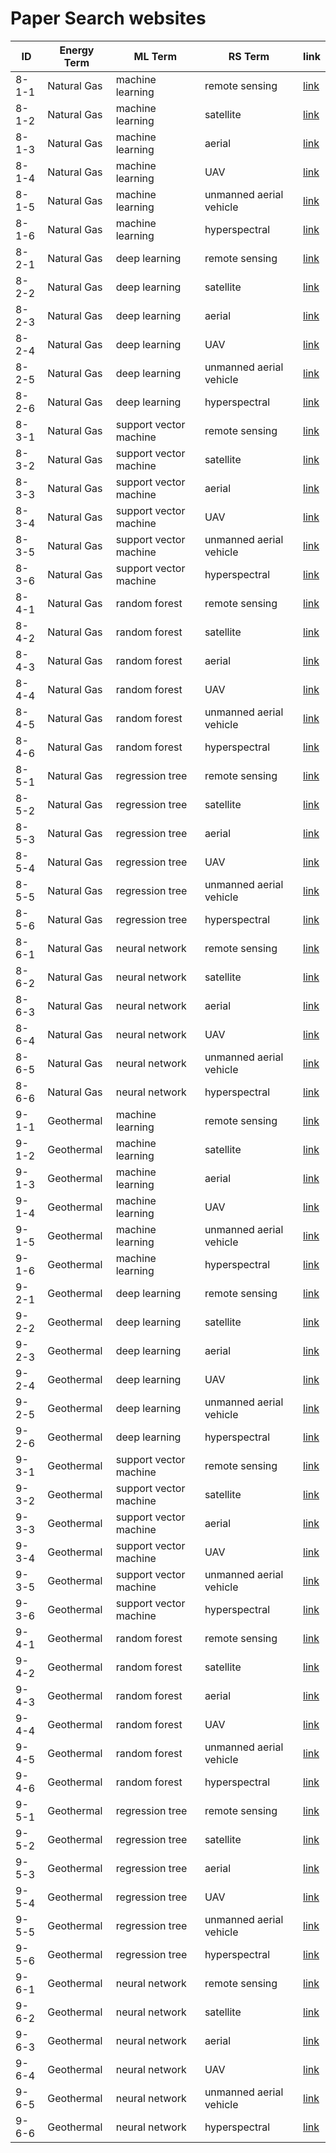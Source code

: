 # Paper Search websites

|  ID  |  Energy Term | ML Term | RS Term | link | 
|-----|------------|-------|-------|-----|
|8-1-1 | Natural Gas | machine learning | remote sensing | [link](https://scholar.google.com/scholar?hl=zh-CN&as_sdt=0%2C34&q=%22Natural+Gas%22%3B+%22machine+learning%22%3B+%22remote+sensing%22&btnG=) |
|8-1-2 | Natural Gas | machine learning | satellite | [link](https://scholar.google.com/scholar?hl=zh-CN&as_sdt=0%2C34&q=%22Natural+Gas%22%3B+%22machine+learning%22%3B+%22satellite%22&btnG=) |
|8-1-3 | Natural Gas | machine learning | aerial | [link](https://scholar.google.com/scholar?hl=zh-CN&as_sdt=0%2C34&q=%22Natural+Gas%22%3B+%22machine+learning%22%3B+%22aerial%22&btnG=) |
|8-1-4 | Natural Gas | machine learning | UAV | [link](https://scholar.google.com/scholar?hl=zh-CN&as_sdt=0%2C34&q=%22Natural+Gas%22%3B+%22machine+learning%22%3B+%22UAV%22&btnG=) |
|8-1-5 | Natural Gas | machine learning | unmanned aerial vehicle | [link](https://scholar.google.com/scholar?hl=zh-CN&as_sdt=0%2C34&q=%22Natural+Gas%22%3B+%22machine+learning%22%3B+%22unmanned+aerial+vehicle%22&btnG=) |
|8-1-6 | Natural Gas | machine learning | hyperspectral | [link](https://scholar.google.com/scholar?hl=zh-CN&as_sdt=0%2C34&q=%22Natural+Gas%22%3B+%22machine+learning%22%3B+%22hyperspectral%22&btnG=) |
|8-2-1 | Natural Gas | deep learning | remote sensing | [link](https://scholar.google.com/scholar?hl=zh-CN&as_sdt=0%2C34&q=%22Natural+Gas%22%3B+%22deep+learning%22%3B+%22remote+sensing%22&btnG=) |
|8-2-2 | Natural Gas | deep learning | satellite | [link](https://scholar.google.com/scholar?hl=zh-CN&as_sdt=0%2C34&q=%22Natural+Gas%22%3B+%22deep+learning%22%3B+%22satellite%22&btnG=) |
|8-2-3 | Natural Gas | deep learning | aerial | [link](https://scholar.google.com/scholar?hl=zh-CN&as_sdt=0%2C34&q=%22Natural+Gas%22%3B+%22deep+learning%22%3B+%22aerial%22&btnG=) |
|8-2-4 | Natural Gas | deep learning | UAV | [link](https://scholar.google.com/scholar?hl=zh-CN&as_sdt=0%2C34&q=%22Natural+Gas%22%3B+%22deep+learning%22%3B+%22UAV%22&btnG=) |
|8-2-5 | Natural Gas | deep learning | unmanned aerial vehicle | [link](https://scholar.google.com/scholar?hl=zh-CN&as_sdt=0%2C34&q=%22Natural+Gas%22%3B+%22deep+learning%22%3B+%22unmanned+aerial+vehicle%22&btnG=) |
|8-2-6 | Natural Gas | deep learning | hyperspectral | [link](https://scholar.google.com/scholar?hl=zh-CN&as_sdt=0%2C34&q=%22Natural+Gas%22%3B+%22deep+learning%22%3B+%22hyperspectral%22&btnG=) |
|8-3-1 | Natural Gas | support vector machine | remote sensing | [link](https://scholar.google.com/scholar?hl=zh-CN&as_sdt=0%2C34&q=%22Natural+Gas%22%3B+%22support+vector+machine%22%3B+%22remote+sensing%22&btnG=) |
|8-3-2 | Natural Gas | support vector machine | satellite | [link](https://scholar.google.com/scholar?hl=zh-CN&as_sdt=0%2C34&q=%22Natural+Gas%22%3B+%22support+vector+machine%22%3B+%22satellite%22&btnG=) |
|8-3-3 | Natural Gas | support vector machine | aerial | [link](https://scholar.google.com/scholar?hl=zh-CN&as_sdt=0%2C34&q=%22Natural+Gas%22%3B+%22support+vector+machine%22%3B+%22aerial%22&btnG=) |
|8-3-4 | Natural Gas | support vector machine | UAV | [link](https://scholar.google.com/scholar?hl=zh-CN&as_sdt=0%2C34&q=%22Natural+Gas%22%3B+%22support+vector+machine%22%3B+%22UAV%22&btnG=) |
|8-3-5 | Natural Gas | support vector machine | unmanned aerial vehicle | [link](https://scholar.google.com/scholar?hl=zh-CN&as_sdt=0%2C34&q=%22Natural+Gas%22%3B+%22support+vector+machine%22%3B+%22unmanned+aerial+vehicle%22&btnG=) |
|8-3-6 | Natural Gas | support vector machine | hyperspectral | [link](https://scholar.google.com/scholar?hl=zh-CN&as_sdt=0%2C34&q=%22Natural+Gas%22%3B+%22support+vector+machine%22%3B+%22hyperspectral%22&btnG=) |
|8-4-1 | Natural Gas | random forest | remote sensing | [link](https://scholar.google.com/scholar?hl=zh-CN&as_sdt=0%2C34&q=%22Natural+Gas%22%3B+%22random+forest%22%3B+%22remote+sensing%22&btnG=) |
|8-4-2 | Natural Gas | random forest | satellite | [link](https://scholar.google.com/scholar?hl=zh-CN&as_sdt=0%2C34&q=%22Natural+Gas%22%3B+%22random+forest%22%3B+%22satellite%22&btnG=) |
|8-4-3 | Natural Gas | random forest | aerial | [link](https://scholar.google.com/scholar?hl=zh-CN&as_sdt=0%2C34&q=%22Natural+Gas%22%3B+%22random+forest%22%3B+%22aerial%22&btnG=) |
|8-4-4 | Natural Gas | random forest | UAV | [link](https://scholar.google.com/scholar?hl=zh-CN&as_sdt=0%2C34&q=%22Natural+Gas%22%3B+%22random+forest%22%3B+%22UAV%22&btnG=) |
|8-4-5 | Natural Gas | random forest | unmanned aerial vehicle | [link](https://scholar.google.com/scholar?hl=zh-CN&as_sdt=0%2C34&q=%22Natural+Gas%22%3B+%22random+forest%22%3B+%22unmanned+aerial+vehicle%22&btnG=) |
|8-4-6 | Natural Gas | random forest | hyperspectral | [link](https://scholar.google.com/scholar?hl=zh-CN&as_sdt=0%2C34&q=%22Natural+Gas%22%3B+%22random+forest%22%3B+%22hyperspectral%22&btnG=) |
|8-5-1 | Natural Gas | regression tree | remote sensing | [link](https://scholar.google.com/scholar?hl=zh-CN&as_sdt=0%2C34&q=%22Natural+Gas%22%3B+%22regression+tree%22%3B+%22remote+sensing%22&btnG=) |
|8-5-2 | Natural Gas | regression tree | satellite | [link](https://scholar.google.com/scholar?hl=zh-CN&as_sdt=0%2C34&q=%22Natural+Gas%22%3B+%22regression+tree%22%3B+%22satellite%22&btnG=) |
|8-5-3 | Natural Gas | regression tree | aerial | [link](https://scholar.google.com/scholar?hl=zh-CN&as_sdt=0%2C34&q=%22Natural+Gas%22%3B+%22regression+tree%22%3B+%22aerial%22&btnG=) |
|8-5-4 | Natural Gas | regression tree | UAV | [link](https://scholar.google.com/scholar?hl=zh-CN&as_sdt=0%2C34&q=%22Natural+Gas%22%3B+%22regression+tree%22%3B+%22UAV%22&btnG=) |
|8-5-5 | Natural Gas | regression tree | unmanned aerial vehicle | [link](https://scholar.google.com/scholar?hl=zh-CN&as_sdt=0%2C34&q=%22Natural+Gas%22%3B+%22regression+tree%22%3B+%22unmanned+aerial+vehicle%22&btnG=) |
|8-5-6 | Natural Gas | regression tree | hyperspectral | [link](https://scholar.google.com/scholar?hl=zh-CN&as_sdt=0%2C34&q=%22Natural+Gas%22%3B+%22regression+tree%22%3B+%22hyperspectral%22&btnG=) |
|8-6-1 | Natural Gas | neural network | remote sensing | [link](https://scholar.google.com/scholar?hl=zh-CN&as_sdt=0%2C34&q=%22Natural+Gas%22%3B+%22neural+network%22%3B+%22remote+sensing%22&btnG=) |
|8-6-2 | Natural Gas | neural network | satellite | [link](https://scholar.google.com/scholar?hl=zh-CN&as_sdt=0%2C34&q=%22Natural+Gas%22%3B+%22neural+network%22%3B+%22satellite%22&btnG=) |
|8-6-3 | Natural Gas | neural network | aerial | [link](https://scholar.google.com/scholar?hl=zh-CN&as_sdt=0%2C34&q=%22Natural+Gas%22%3B+%22neural+network%22%3B+%22aerial%22&btnG=) |
|8-6-4 | Natural Gas | neural network | UAV | [link](https://scholar.google.com/scholar?hl=zh-CN&as_sdt=0%2C34&q=%22Natural+Gas%22%3B+%22neural+network%22%3B+%22UAV%22&btnG=) |
|8-6-5 | Natural Gas | neural network | unmanned aerial vehicle | [link](https://scholar.google.com/scholar?hl=zh-CN&as_sdt=0%2C34&q=%22Natural+Gas%22%3B+%22neural+network%22%3B+%22unmanned+aerial+vehicle%22&btnG=) |
|8-6-6 | Natural Gas | neural network | hyperspectral | [link](https://scholar.google.com/scholar?hl=zh-CN&as_sdt=0%2C34&q=%22Natural+Gas%22%3B+%22neural+network%22%3B+%22hyperspectral%22&btnG=) |
|9-1-1 | Geothermal | machine learning | remote sensing | [link](https://scholar.google.com/scholar?hl=zh-CN&as_sdt=0%2C34&q=%22Geothermal%22%3B+%22machine+learning%22%3B+%22remote+sensing%22&btnG=) |
|9-1-2 | Geothermal | machine learning | satellite | [link](https://scholar.google.com/scholar?hl=zh-CN&as_sdt=0%2C34&q=%22Geothermal%22%3B+%22machine+learning%22%3B+%22satellite%22&btnG=) |
|9-1-3 | Geothermal | machine learning | aerial | [link](https://scholar.google.com/scholar?hl=zh-CN&as_sdt=0%2C34&q=%22Geothermal%22%3B+%22machine+learning%22%3B+%22aerial%22&btnG=) |
|9-1-4 | Geothermal | machine learning | UAV | [link](https://scholar.google.com/scholar?hl=zh-CN&as_sdt=0%2C34&q=%22Geothermal%22%3B+%22machine+learning%22%3B+%22UAV%22&btnG=) |
|9-1-5 | Geothermal | machine learning | unmanned aerial vehicle | [link](https://scholar.google.com/scholar?hl=zh-CN&as_sdt=0%2C34&q=%22Geothermal%22%3B+%22machine+learning%22%3B+%22unmanned+aerial+vehicle%22&btnG=) |
|9-1-6 | Geothermal | machine learning | hyperspectral | [link](https://scholar.google.com/scholar?hl=zh-CN&as_sdt=0%2C34&q=%22Geothermal%22%3B+%22machine+learning%22%3B+%22hyperspectral%22&btnG=) |
|9-2-1 | Geothermal | deep learning | remote sensing | [link](https://scholar.google.com/scholar?hl=zh-CN&as_sdt=0%2C34&q=%22Geothermal%22%3B+%22deep+learning%22%3B+%22remote+sensing%22&btnG=) |
|9-2-2 | Geothermal | deep learning | satellite | [link](https://scholar.google.com/scholar?hl=zh-CN&as_sdt=0%2C34&q=%22Geothermal%22%3B+%22deep+learning%22%3B+%22satellite%22&btnG=) |
|9-2-3 | Geothermal | deep learning | aerial | [link](https://scholar.google.com/scholar?hl=zh-CN&as_sdt=0%2C34&q=%22Geothermal%22%3B+%22deep+learning%22%3B+%22aerial%22&btnG=) |
|9-2-4 | Geothermal | deep learning | UAV | [link](https://scholar.google.com/scholar?hl=zh-CN&as_sdt=0%2C34&q=%22Geothermal%22%3B+%22deep+learning%22%3B+%22UAV%22&btnG=) |
|9-2-5 | Geothermal | deep learning | unmanned aerial vehicle | [link](https://scholar.google.com/scholar?hl=zh-CN&as_sdt=0%2C34&q=%22Geothermal%22%3B+%22deep+learning%22%3B+%22unmanned+aerial+vehicle%22&btnG=) |
|9-2-6 | Geothermal | deep learning | hyperspectral | [link](https://scholar.google.com/scholar?hl=zh-CN&as_sdt=0%2C34&q=%22Geothermal%22%3B+%22deep+learning%22%3B+%22hyperspectral%22&btnG=) |
|9-3-1 | Geothermal | support vector machine | remote sensing | [link](https://scholar.google.com/scholar?hl=zh-CN&as_sdt=0%2C34&q=%22Geothermal%22%3B+%22support+vector+machine%22%3B+%22remote+sensing%22&btnG=) |
|9-3-2 | Geothermal | support vector machine | satellite | [link](https://scholar.google.com/scholar?hl=zh-CN&as_sdt=0%2C34&q=%22Geothermal%22%3B+%22support+vector+machine%22%3B+%22satellite%22&btnG=) |
|9-3-3 | Geothermal | support vector machine | aerial | [link](https://scholar.google.com/scholar?hl=zh-CN&as_sdt=0%2C34&q=%22Geothermal%22%3B+%22support+vector+machine%22%3B+%22aerial%22&btnG=) |
|9-3-4 | Geothermal | support vector machine | UAV | [link](https://scholar.google.com/scholar?hl=zh-CN&as_sdt=0%2C34&q=%22Geothermal%22%3B+%22support+vector+machine%22%3B+%22UAV%22&btnG=) |
|9-3-5 | Geothermal | support vector machine | unmanned aerial vehicle | [link](https://scholar.google.com/scholar?hl=zh-CN&as_sdt=0%2C34&q=%22Geothermal%22%3B+%22support+vector+machine%22%3B+%22unmanned+aerial+vehicle%22&btnG=) |
|9-3-6 | Geothermal | support vector machine | hyperspectral | [link](https://scholar.google.com/scholar?hl=zh-CN&as_sdt=0%2C34&q=%22Geothermal%22%3B+%22support+vector+machine%22%3B+%22hyperspectral%22&btnG=) |
|9-4-1 | Geothermal | random forest | remote sensing | [link](https://scholar.google.com/scholar?hl=zh-CN&as_sdt=0%2C34&q=%22Geothermal%22%3B+%22random+forest%22%3B+%22remote+sensing%22&btnG=) |
|9-4-2 | Geothermal | random forest | satellite | [link](https://scholar.google.com/scholar?hl=zh-CN&as_sdt=0%2C34&q=%22Geothermal%22%3B+%22random+forest%22%3B+%22satellite%22&btnG=) |
|9-4-3 | Geothermal | random forest | aerial | [link](https://scholar.google.com/scholar?hl=zh-CN&as_sdt=0%2C34&q=%22Geothermal%22%3B+%22random+forest%22%3B+%22aerial%22&btnG=) |
|9-4-4 | Geothermal | random forest | UAV | [link](https://scholar.google.com/scholar?hl=zh-CN&as_sdt=0%2C34&q=%22Geothermal%22%3B+%22random+forest%22%3B+%22UAV%22&btnG=) |
|9-4-5 | Geothermal | random forest | unmanned aerial vehicle | [link](https://scholar.google.com/scholar?hl=zh-CN&as_sdt=0%2C34&q=%22Geothermal%22%3B+%22random+forest%22%3B+%22unmanned+aerial+vehicle%22&btnG=) |
|9-4-6 | Geothermal | random forest | hyperspectral | [link](https://scholar.google.com/scholar?hl=zh-CN&as_sdt=0%2C34&q=%22Geothermal%22%3B+%22random+forest%22%3B+%22hyperspectral%22&btnG=) |
|9-5-1 | Geothermal | regression tree | remote sensing | [link](https://scholar.google.com/scholar?hl=zh-CN&as_sdt=0%2C34&q=%22Geothermal%22%3B+%22regression+tree%22%3B+%22remote+sensing%22&btnG=) |
|9-5-2 | Geothermal | regression tree | satellite | [link](https://scholar.google.com/scholar?hl=zh-CN&as_sdt=0%2C34&q=%22Geothermal%22%3B+%22regression+tree%22%3B+%22satellite%22&btnG=) |
|9-5-3 | Geothermal | regression tree | aerial | [link](https://scholar.google.com/scholar?hl=zh-CN&as_sdt=0%2C34&q=%22Geothermal%22%3B+%22regression+tree%22%3B+%22aerial%22&btnG=) |
|9-5-4 | Geothermal | regression tree | UAV | [link](https://scholar.google.com/scholar?hl=zh-CN&as_sdt=0%2C34&q=%22Geothermal%22%3B+%22regression+tree%22%3B+%22UAV%22&btnG=) |
|9-5-5 | Geothermal | regression tree | unmanned aerial vehicle | [link](https://scholar.google.com/scholar?hl=zh-CN&as_sdt=0%2C34&q=%22Geothermal%22%3B+%22regression+tree%22%3B+%22unmanned+aerial+vehicle%22&btnG=) |
|9-5-6 | Geothermal | regression tree | hyperspectral | [link](https://scholar.google.com/scholar?hl=zh-CN&as_sdt=0%2C34&q=%22Geothermal%22%3B+%22regression+tree%22%3B+%22hyperspectral%22&btnG=) |
|9-6-1 | Geothermal | neural network | remote sensing | [link](https://scholar.google.com/scholar?hl=zh-CN&as_sdt=0%2C34&q=%22Geothermal%22%3B+%22neural+network%22%3B+%22remote+sensing%22&btnG=) |
|9-6-2 | Geothermal | neural network | satellite | [link](https://scholar.google.com/scholar?hl=zh-CN&as_sdt=0%2C34&q=%22Geothermal%22%3B+%22neural+network%22%3B+%22satellite%22&btnG=) |
|9-6-3 | Geothermal | neural network | aerial | [link](https://scholar.google.com/scholar?hl=zh-CN&as_sdt=0%2C34&q=%22Geothermal%22%3B+%22neural+network%22%3B+%22aerial%22&btnG=) |
|9-6-4 | Geothermal | neural network | UAV | [link](https://scholar.google.com/scholar?hl=zh-CN&as_sdt=0%2C34&q=%22Geothermal%22%3B+%22neural+network%22%3B+%22UAV%22&btnG=) |
|9-6-5 | Geothermal | neural network | unmanned aerial vehicle | [link](https://scholar.google.com/scholar?hl=zh-CN&as_sdt=0%2C34&q=%22Geothermal%22%3B+%22neural+network%22%3B+%22unmanned+aerial+vehicle%22&btnG=) |
|9-6-6 | Geothermal | neural network | hyperspectral | [link](https://scholar.google.com/scholar?hl=zh-CN&as_sdt=0%2C34&q=%22Geothermal%22%3B+%22neural+network%22%3B+%22hyperspectral%22&btnG=) |
